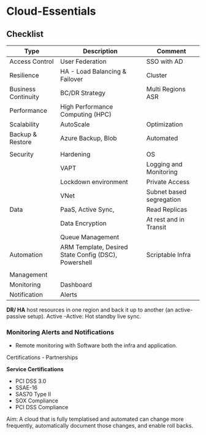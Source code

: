 # Cloud-Essentials
## Checklist

| Type                | Description                              | Comment                  |
| ------------------- | ---------------------------------------- | ------------------------ |
| Access Control      | User Federation                          | SSO with AD              |
| Resilience          | HA - Load Balancing & Failover           | Cluster                  |
| Business Continuity | BC/DR Strategy                           | Multi Regions ASR        |
| Performance         | High Performance Computing (HPC)         |                          |
| Scalability         | AutoScale                                | Optimization             |
| Backup & Restore    | Azure Backup, Blob                       | Automated                |
|                     |                                          |                          |
| Security            | Hardening                                | OS                       |
|                     | VAPT                                     | Logging and Monitoring   |
|                     | Lockdown environment                     | Private Access           |
|                     | VNet                                     | Subnet based segregation |
| Data                | PaaS, Active Sync,                       | Read Replicas            |
|                     | Data Encryption                          | At rest and in Transit   |
|                     | Queue Management                         |                          |
| Automation          | ARM Template, Desired State Config (DSC), Powershell | Scriptable Infra         |
|                     |                                          |                          |
| Management          |                                          |                          |
| Monitoring          | Dashboard                                |                          |
| Notification        | Alerts                                   |                          |

**DR/ HA** host resources in one region and back it up to another (an active-passive setup). Active -Active: Hot standby live sync. 

### Monitoring Alerts and Notifications

* Remote monitoring with Software both the infra and application.



Certifications - Partnerships



**Service Certifications**

- PCI DSS 3.0
- SSAE-16
- SAS70 Type II
- SOX Compliance
- PCI DSS Compliance

Aim: A cloud that is fully templatised and automated can change more frequently, automatically document those changes, and enable roll backs. 

